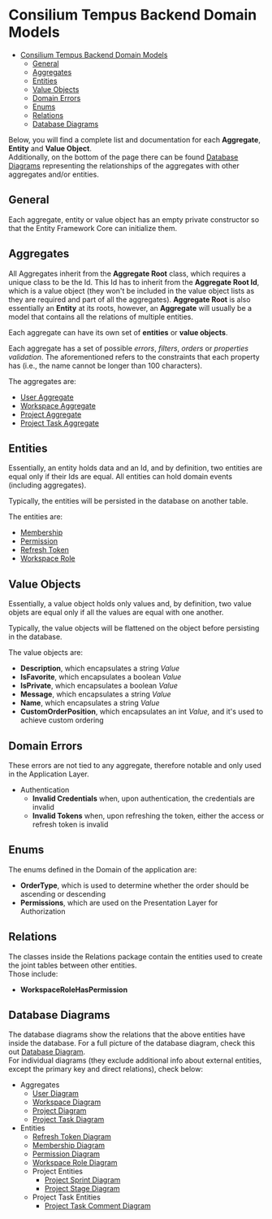# Consilium Tempus Backend Domain Models

* [Consilium Tempus Backend Domain Models](#consilium-tempus-backend-domain-models)
  * [General](#general)
  * [Aggregates](#aggregates)
  * [Entities](#entities)
  * [Value Objects](#value-objects)
  * [Domain Errors](#domain-errors)
  * [Enums](#enums)
  * [Relations](#relations)
  * [Database Diagrams](#database-diagrams)

Below, you will find a complete list and documentation for each **Aggregate**, **Entity** and **Value Object**.
<br>
Additionally, on the bottom of the page there can be found [Database Diagrams](#database-diagrams) 
representing the relationships of the aggregates with other aggregates and/or entities.

## General

Each aggregate, entity or value object has an empty private constructor 
so that the Entity Framework Core can initialize them.

## Aggregates

All Aggregates inherit from the **Aggregate Root** class, which requires a unique class to be the Id.
This Id has to inherit from the **Aggregate Root Id**, which is a value object 
(they won't be included in the value object lists as they are required and part of all the aggregates).
**Aggregate Root** is also essentially an **Entity** at its roots,
however, an **Aggregate** will usually be a model that contains all the relations of multiple entities.

Each aggregate can have its own set of **entities** or **value objects**.

Each aggregate has a set of possible *errors*, *filters*, *orders* or *properties validation*.
The aforementioned refers to the constraints that each property has
(i.e., the name cannot be longer than 100 characters).

The aggregates are:

- [User Aggregate](domain/aggregates/Aggregate.User)
- [Workspace Aggregate](domain/aggregates/Aggregate.Workspace)
- [Project Aggregate](domain/aggregates/Aggregate.Project.md)
- [Project Task Aggregate](domain/aggregates/Aggregate.ProjectTask.md)

## Entities

Essentially, an entity holds data and an Id, and by definition, two entities are equal only if their Ids are equal.
All entities can hold domain events (including aggregates).

Typically, the entities will be persisted in the database on another table.

The entities are:

- [Membership](domain/entities/Entity.Membership.md)
- [Permission](domain/entities/Entity.Permission.md)
- [Refresh Token](domain/entities/Entity.RefreshToken.md)
- [Workspace Role](domain/entities/Entity.WorkspaceRole.md)

## Value Objects

Essentially, a value object holds only values and, by definition, 
two value objets are equal only if all the values are equal with one another.

Typically, the value objects will be flattened on the object before persisting in the database.

The value objects are:

- **Description**, which encapsulates a string *Value*
- **IsFavorite**, which encapsulates a boolean *Value*
- **IsPrivate**, which encapsulates a boolean *Value*
- **Message**, which encapsulates a string *Value*
- **Name**, which encapsulates a string *Value*
- **CustomOrderPosition**, which encapsulates an int *Value,* and it's used to achieve custom ordering

## Domain Errors

These errors are not tied to any aggregate, therefore notable and only used in the Application Layer.

- Authentication
  - **Invalid Credentials** when, upon authentication, the credentials are invalid
  - **Invalid Tokens** when, upon refreshing the token, either the access or refresh token is invalid

## Enums

The enums defined in the Domain of the application are:
- **OrderType**, which is used to determine whether the order should be ascending or descending
- **Permissions**, which are used on the Presentation Layer for Authorization

## Relations

The classes inside the Relations package contain the entities used to create the joint tables between other entities.
<br>
Those include:

- **WorkspaceRoleHasPermission**

## Database Diagrams

The database diagrams show the relations that the above entities have inside the database.
For a full picture of the database diagram, check this out [Database Diagram](Database.Diagram.md).
<br>
For individual diagrams (they exclude additional info about external entities, 
except the primary key and direct relations), check below:

- Aggregates
  - [User Diagram](domain/diagrams/aggregates/Diagram.User.md)
  - [Workspace Diagram](domain/diagrams/aggregates/Diagram.Workspace.md)
  - [Project Diagram](domain/diagrams/aggregates/Diagram.Project.md)
  - [Project Task Diagram](domain/diagrams/aggregates/Diagram.ProjectTask.md)
- Entities
  - [Refresh Token Diagram](domain/diagrams/entities/Diagram.RefreshToken.md)
  - [Membership Diagram](domain/diagrams/entities/Diagram.Membership.md)
  - [Permission Diagram](domain/diagrams/entities/Diagram.Permission.md)
  - [Workspace Role Diagram](domain/diagrams/entities/Diagram.WorkspaceRole.md)
  - Project Entities
    - [Project Sprint Diagram](domain/diagrams/entities/project/Diagram.ProjectSprint.md)
    - [Project Stage Diagram](domain/diagrams/entities/project/Diagram.ProjectStage.md)
  - Project Task Entities
    - [Project Task Comment Diagram](domain/diagrams/entities/project-task/Diagram.ProjectTaskComment.md)
